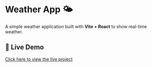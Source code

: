 
# Weather App 🌤️

A simple weather application built with **Vite + React** to show real-time weather.

## 🔗 Live Demo
[Click here to view the live project](https://weather-app-ruddy-ten-43.vercel.app)



